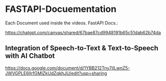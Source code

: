 # FASTAPI-Docuementation
Each Document used inside the videos.
FastAPI Docs.:

https://chatgpt.com/canvas/shared/67bae87cd9948191b65c51dab62b74da

## Integration of Speech-to-Text & Text-to-Speech with AI Chatbot
https://docs.google.com/document/d/1YBB212Tny7ilLwnZ5-JWVGPLE6llrfGMlZkUdZqkhJU/edit?usp=sharing
